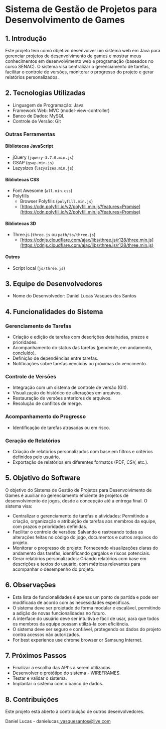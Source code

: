 # Sistema de Gestão de Projetos para Desenvolvimento de Games

## 1. Introdução

Este projeto tem como objetivo desenvolver um sistema web em Java para gerenciar projetos de desenvolvimento de games e mostrar meus conhecimentos em desenvolvimento web e programação (baseados no curso SENAC). O sistema visa centralizar o gerenciamento de tarefas, facilitar o controle de versões, monitorar o progresso do projeto e gerar relatórios personalizados.

## 2. Tecnologias Utilizadas 

- Linguagem de Programação: Java
- Framework Web: MVC (model-view-controller)
- Banco de Dados: MySQL
- Controle de Versão: Git

### Outras Ferramentas

#### Bibliotecas JavaScript
- jQuery (`jquery-3.7.0.min.js`)
- GSAP (`gsap.min.js`)
- Lazysizes (`lazysizes.min.js`)

#### Bibliotecas CSS
- Font Awesome (`all.min.css`)
- Polyfills
  - Browser Polyfills (`polyfill.min.js`)
  - [https://cdn.polyfill.io/v2/polyfill.min.js?features=Promise](https://cdn.polyfill.io/v2/polyfill.min.js?features=Promise)

#### Bibliotecas 3D
- Three.js (`three.js` ou `path/to/three.js`)
  - [https://cdnjs.cloudflare.com/ajax/libs/three.js/r128/three.min.js](https://cdnjs.cloudflare.com/ajax/libs/three.js/r128/three.min.js)

#### Outros
- Script local (`js/three.js`)

## 3. Equipe de Desenvolvedores

- Nome do Desenvolvedor: Daniel Lucas Vasques dos Santos

## 4. Funcionalidades do Sistema

### Gerenciamento de Tarefas

- Criação e edição de tarefas com descrições detalhadas, prazos e prioridades.
- Acompanhamento do status das tarefas (pendente, em andamento, concluído).
- Definição de dependências entre tarefas.
- Notificações sobre tarefas vencidas ou próximas do vencimento.

### Controle de Versões

- Integração com um sistema de controle de versão (Git).
- Visualização do histórico de alterações em arquivos.
- Restauração de versões anteriores de arquivos.
- Resolução de conflitos de merge.

### Acompanhamento do Progresso

- Identificação de tarefas atrasadas ou em risco.

### Geração de Relatórios

- Criação de relatórios personalizados com base em filtros e critérios definidos pelo usuário.
- Exportação de relatórios em diferentes formatos (PDF, CSV, etc.).

## 5. Objetivo do Software

O objetivo do Sistema de Gestão de Projetos para Desenvolvimento de Games é auxiliar no gerenciamento eficiente de projetos de desenvolvimento de jogos, desde a concepção até a entrega final. O sistema visa:

- Centralizar o gerenciamento de tarefas e atividades: Permitindo a criação, organização e atribuição de tarefas aos membros da equipe, com prazos e prioridades definidas.
- Facilitar o controle de versões: Salvando e rastreando todas as alterações feitas no código do jogo, documentos e outros arquivos do projeto.
- Monitorar o progresso do projeto: Fornecendo visualizações claras do andamento das tarefas, identificando gargalos e riscos potenciais.
- Gerar relatórios personalizados: Criando relatórios com base em descrições e textos do usuário, com métricas relevantes para acompanhar o desempenho do projeto.

## 6. Observações

- Esta lista de funcionalidades é apenas um ponto de partida e pode ser modificada de acordo com as necessidades específicas.
- O sistema deve ser projetado de forma modular e escalável, permitindo a adição de novas funcionalidades no futuro.
- A interface do usuário deve ser intuitiva e fácil de usar, para que todos os membros da equipe possam utilizá-la com eficiência.
- O sistema deve ser seguro e confiável, protegendo os dados do projeto contra acessos não autorizados.
- For best experience use chrome browser or Samsung Internet.

## 7. Próximos Passos

- Finalizar a escolha das API's a serem utilizadas.
- Desenvolver o protótipo do sistema - WIREFRAMES.
- Testar e validar o sistema.
- Implantar o sistema com o banco de dados.

## 8. Contribuições

Este projeto está aberto à contribuição de outros desenvolvedores. 

Daniel Lucas - danielucas\_vasquesantos@live.com

